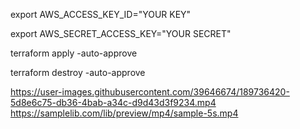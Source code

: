 export AWS_ACCESS_KEY_ID="YOUR KEY"

export AWS_SECRET_ACCESS_KEY="YOUR SECRET"

terraform apply -auto-approve

terraform destroy -auto-approve


https://user-images.githubusercontent.com/39646674/189736420-5d8e6c75-db36-4bab-a34c-d9d43d3f9234.mp4
https://samplelib.com/lib/preview/mp4/sample-5s.mp4

